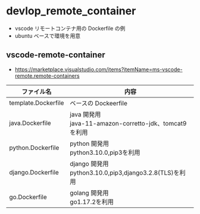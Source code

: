 # devlop_remote_container

-   vscode リモートコンテナ用の Dockerfile の例
-   ubuntu ベースで環境を用意

## vscode-remote-container

-   https://marketplace.visualstudio.com/items?itemName=ms-vscode-remote.remote-containers

| ファイル名          | 内容                                                       |
| ------------------- | ---------------------------------------------------------- |
| template.Dockerfile | ベースの Dockeerfile                                       |
| java.Dockerfile     | java 開発用<br>java-11-amazon-corretto-jdk、tomcat9 を利用 |
| python.Dockerfile     | python 開発用<br>python3.10.0,pip3を利用|
| django.Dockerfile     | django 開発用<br>python3.10.0,pip3,django3.2.8(TLS)を利用|
| go.Dockerfile     | golang 開発用<br>go1.17.2を利用|

